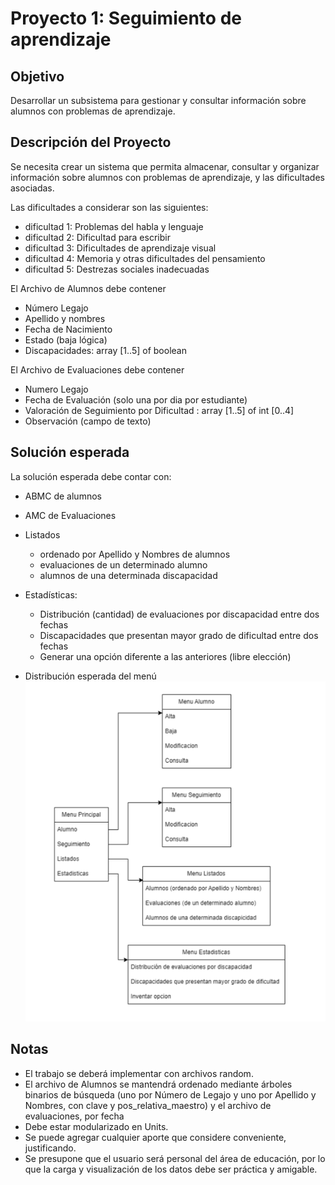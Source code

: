 # Proyecto 1: Seguimiento de aprendizaje

## Objetivo

Desarrollar un subsistema para gestionar y consultar información sobre alumnos con
problemas de aprendizaje.

## Descripción del Proyecto

Se necesita crear un sistema que permita almacenar, consultar y organizar información sobre
alumnos con problemas de aprendizaje, y las dificultades asociadas.

Las dificultades a considerar son las siguientes:

- dificultad 1: Problemas del habla y lenguaje
- dificultad 2: Dificultad para escribir
- dificultad 3: Dificultades de aprendizaje visual
- dificultad 4: Memoria y otras dificultades del pensamiento
- dificultad 5: Destrezas sociales inadecuadas

El Archivo de Alumnos debe contener

- Número Legajo
- Apellido y nombres
- Fecha de Nacimiento
- Estado (baja lógica)
- Discapacidades: array [1..5] of boolean

El Archivo de Evaluaciones debe contener

- Numero Legajo
- Fecha de Evaluación (solo una por dia por estudiante)
- Valoración de Seguimiento por Dificultad : array [1..5] of int [0..4]
- Observación (campo de texto)

## Solución esperada

La solución esperada debe contar con:

- ABMC de alumnos
- AMC de Evaluaciones
- Listados
  - ordenado por Apellido y Nombres de alumnos
  - evaluaciones de un determinado alumno
  - alumnos de una determinada discapacidad
- Estadísticas:

  - Distribución (cantidad) de evaluaciones por discapacidad entre dos fechas
  - Discapacidades que presentan mayor grado de dificultad entre dos fechas
  - Generar una opción diferente a las anteriores (libre elección)

- Distribución esperada del menú
  ![menu-distribution](/public/images/menu-distribution.png)

## Notas

- El trabajo se deberá implementar con archivos random.
- El archivo de Alumnos se mantendrá ordenado mediante árboles binarios de búsqueda (uno
  por Número de Legajo y uno por Apellido y Nombres, con clave y pos_relativa_maestro) y el
  archivo de evaluaciones, por fecha
- Debe estar modularizado en Units.
- Se puede agregar cualquier aporte que considere conveniente, justificando.
- Se presupone que el usuario será personal del área de educación, por lo que la carga y
  visualización de los datos debe ser práctica y amigable.
